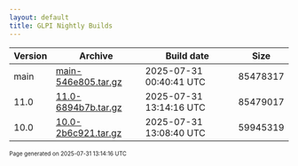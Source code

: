 ```yaml
---
layout: default
title: GLPI Nightly Builds
---
```


Version|Archive|Build date|Size
---|---|---|---
main|[main-546e805.tar.gz](main-546e805.tar.gz)|2025-07-31 00:40:41 UTC|85478317
11.0|[11.0-6894b7b.tar.gz](11.0-6894b7b.tar.gz)|2025-07-31 13:14:16 UTC|85479017
10.0|[10.0-2b6c921.tar.gz](10.0-2b6c921.tar.gz)|2025-07-31 13:08:40 UTC|59945319

<font size="1">Page generated on 2025-07-31 13:14:16 UTC</font>
